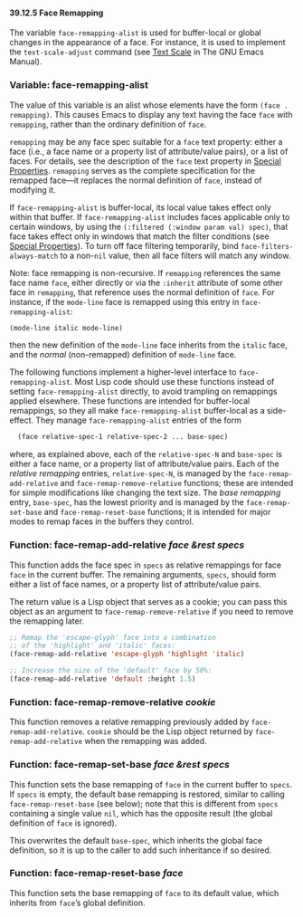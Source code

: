 

#### 39.12.5 Face Remapping

The variable `face-remapping-alist` is used for buffer-local or global changes in the appearance of a face. For instance, it is used to implement the `text-scale-adjust` command (see [Text Scale](https://www.gnu.org/software/emacs/manual/html_node/emacs/Text-Scale.html#Text-Scale) in The GNU Emacs Manual).

### Variable: **face-remapping-alist**

The value of this variable is an alist whose elements have the form `(face . remapping)`. This causes Emacs to display any text having the face `face` with `remapping`, rather than the ordinary definition of `face`.

`remapping` may be any face spec suitable for a `face` text property: either a face (i.e., a face name or a property list of attribute/value pairs), or a list of faces. For details, see the description of the `face` text property in [Special Properties](Special-Properties.html). `remapping` serves as the complete specification for the remapped face—it replaces the normal definition of `face`, instead of modifying it.

If `face-remapping-alist` is buffer-local, its local value takes effect only within that buffer. If `face-remapping-alist` includes faces applicable only to certain windows, by using the `(:filtered (:window param val) spec)`, that face takes effect only in windows that match the filter conditions (see [Special Properties](Special-Properties.html)). To turn off face filtering temporarily, bind `face-filters-always-match` to a non-`nil` value, then all face filters will match any window.

Note: face remapping is non-recursive. If `remapping` references the same face name `face`, either directly or via the `:inherit` attribute of some other face in `remapping`, that reference uses the normal definition of `face`. For instance, if the `mode-line` face is remapped using this entry in `face-remapping-alist`:

```lisp
(mode-line italic mode-line)
```

then the new definition of the `mode-line` face inherits from the `italic` face, and the *normal* (non-remapped) definition of `mode-line` face.

The following functions implement a higher-level interface to `face-remapping-alist`. Most Lisp code should use these functions instead of setting `face-remapping-alist` directly, to avoid trampling on remappings applied elsewhere. These functions are intended for buffer-local remappings, so they all make `face-remapping-alist` buffer-local as a side-effect. They manage `face-remapping-alist` entries of the form

```lisp
  (face relative-spec-1 relative-spec-2 ... base-spec)
```

where, as explained above, each of the `relative-spec-N` and `base-spec` is either a face name, or a property list of attribute/value pairs. Each of the *relative remapping* entries, `relative-spec-N`, is managed by the `face-remap-add-relative` and `face-remap-remove-relative` functions; these are intended for simple modifications like changing the text size. The *base remapping* entry, `base-spec`, has the lowest priority and is managed by the `face-remap-set-base` and `face-remap-reset-base` functions; it is intended for major modes to remap faces in the buffers they control.

### Function: **face-remap-add-relative** *face \&rest specs*

This function adds the face spec in `specs` as relative remappings for face `face` in the current buffer. The remaining arguments, `specs`, should form either a list of face names, or a property list of attribute/value pairs.

The return value is a Lisp object that serves as a cookie; you can pass this object as an argument to `face-remap-remove-relative` if you need to remove the remapping later.

```lisp
;; Remap the 'escape-glyph' face into a combination
;; of the 'highlight' and 'italic' faces:
(face-remap-add-relative 'escape-glyph 'highlight 'italic)

;; Increase the size of the 'default' face by 50%:
(face-remap-add-relative 'default :height 1.5)
```

### Function: **face-remap-remove-relative** *cookie*

This function removes a relative remapping previously added by `face-remap-add-relative`. `cookie` should be the Lisp object returned by `face-remap-add-relative` when the remapping was added.

### Function: **face-remap-set-base** *face \&rest specs*

This function sets the base remapping of `face` in the current buffer to `specs`. If `specs` is empty, the default base remapping is restored, similar to calling `face-remap-reset-base` (see below); note that this is different from `specs` containing a single value `nil`, which has the opposite result (the global definition of `face` is ignored).

This overwrites the default `base-spec`, which inherits the global face definition, so it is up to the caller to add such inheritance if so desired.

### Function: **face-remap-reset-base** *face*

This function sets the base remapping of `face` to its default value, which inherits from `face`’s global definition.
